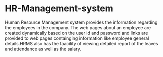 # HR-Management-system
Human Resource Management system provides the information regarding the employees in the company..The web pages about an employee are created dynamically based on the user id and password and links are provided to web pages containging information like employee general details.HRMS also has the faacility of viewing detailed report of the leaves and attendance as well as the salary. 
